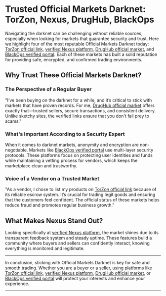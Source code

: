 # Trusted Official Markets Darknet: TorZon, Nexus, DrugHub, BlackOps

Navigating the darknet can be challenging without reliable sources, especially when looking for markets that guarantee security and trust. Here we highlight four of the most reputable Official Markets Darknet today: <a href="http://%74&#111;&#114;&#122;&#111;&#110;%35%6C%6D%76%36&#109;%37%77&#115;%35&#116;%61%36&#101;&#104;%33%72&#54;%33&#115;%68&#107;%6A%62&#122;&#50;&#109;%71&#114;%66&#55;%79%6D%6A%72%6D%67&#114;%75&#50;%62&#111;%67&#102;%6E%65&#99;%33&#121;&#100;%2E%6F%6E%69%6F%6E">TorZon official link</a>, <a href="http://%6E%65&#120;&#117%73%7A&#104;&#110;%37&#102;&#121;%37&#120;&#103;&#55;&#117&#100;&#116;%76%34&#51;%76%69&#104;%6E&#104;%76&#113;&#53;&#121;%6C%72&#53;%37&#98;&#52;%70&#110;&#116;%65&#117&#109;&#54;&#120;&#54;&#111;%6E%72%6E%74%77&#98;%35%75%71&#100;&#46;&#111;%6E&#105;&#111;%6E">verified Nexus platform</a>, <a href="http://%64%72&#117%67%68%75&#98;%32%70&#119;%7A%6B%7A&#106;&#116;&#99;&#117%61&#114;%66&#53;%70%32%66&#54;%73&#120;%6D&#104;&#55;&#116;&#106;&#117%69&#121;&#119;%34%75&#119;%63%61%68%34%68%6A&#116;%66%34&#55;&#111;&#105;%70&#99;&#105;&#97;&#100;&#46;%6F%6E&#105;%6F%6E">DrugHub official market</a>, and <a href="http://%62&#108;&#97;&#99;%6B%6F%70%73%61%61&#120;&#55;%69%65%65%6C&#106;&#101;%63%74&#118;%69&#51;%76%6E&#51;&#97;%35&#109;%32&#119;&#102;&#115;&#115;&#121;&#108;&#99;%64%71&#97;%73%77%72%76&#108;%62%65&#112;&#116;&#119;%7A%76&#53;&#111;%69&#100;&#46;%6F%6E&#105;&#111;&#110;">BlackOps verified portal</a>. Each of these markets has built a solid reputation for providing safe, encrypted, and confirmed trading environments.

## Why Trust These Official Markets Darknet?

### The Perspective of a Regular Buyer

"I’ve been buying on the darknet for a while, and it’s critical to stick with markets that have proven records. For me, <a href="http://%64%72&#117%67%68%75&#98;%32%70&#119;%7A%6B%7A&#106;&#116;&#99;&#117%61&#114;%66&#53;%70%32%66&#54;%73&#120;%6D&#104;&#55;&#116;&#106;&#117%69&#121;&#119;%34%75&#119;%63%61%68%34%68%6A&#116;%66%34&#55;&#111;&#105;%70&#99;&#105;&#97;&#100;&#46;%6F%6E&#105;%6F%6E">DrugHub official market</a> offers exactly that—trusted sellers, secure transactions, and consistent delivery. Unlike sketchy sites, the verified links ensure that you don't fall prey to scams."

### What's Important According to a Security Expert

When it comes to darknet markets, anonymity and encryption are non-negotiable. Markets like <a href="http://%62&#108;&#97;&#99;%6B%6F%70%73%61%61&#120;&#55;%69%65%65%6C&#106;&#101;%63%74&#118;%69&#51;%76%6E&#51;&#97;%35&#109;%32&#119;&#102;&#115;&#115;&#121;&#108;&#99;%64%71&#97;%73%77%72%76&#108;%62%65&#112;&#116;&#119;%7A%76&#53;&#111;%69&#100;&#46;%6F%6E&#105;&#111;&#110;">BlackOps verified portal</a> use multi-layer security protocols. These platforms focus on protecting user identities and funds while maintaining a vetting process for vendors, which keeps the marketplace clean and trustworthy.

### Voice of a Vendor on a Trusted Market

"As a vendor, I chose to list my products on <a href="http://%74&#111;&#114;&#122;&#111;&#110;%35%6C%6D%76%36&#109;%37%77&#115;%35&#116;%61%36&#101;&#104;%33%72&#54;%33&#115;%68&#107;%6A%62&#122;&#50;&#109;%71&#114;%66&#55;%79%6D%6A%72%6D%67&#114;%75&#50;%62&#111;%67&#102;%6E%65&#99;%33&#121;&#100;%2E%6F%6E%69%6F%6E">TorZon official link</a> because of its reliable escrow system. It’s crucial for trading legit goods and ensuring that the customers feel confident. The official status of these markets helps reduce fraud and promotes regular business growth."

## What Makes Nexus Stand Out?

Looking specifically at <a href="http://%6E%65&#120;&#117%73%7A&#104;&#110;%37&#102;&#121;%37&#120;&#103;&#55;&#117&#100;&#116;%76%34&#51;%76%69&#104;%6E&#104;%76&#113;&#53;&#121;%6C%72&#53;%37&#98;&#52;%70&#110;&#116;%65&#117&#109;&#54;&#120;&#54;&#111;%6E%72%6E%74%77&#98;%35%75%71&#100;&#46;&#111;%6E&#105;&#111;%6E">verified Nexus platform</a>, the market shines due to its transparent feedback system and steady uptime. These features build a community where buyers and sellers can confidently interact, knowing everything is monitored and legitimate.

---

In conclusion, sticking with Official Markets Darknet is key for safe and smooth trading. Whether you are a buyer or a seller, using platforms like <a href="http://%74&#111;&#114;&#122;&#111;&#110;%35%6C%6D%76%36&#109;%37%77&#115;%35&#116;%61%36&#101;&#104;%33%72&#54;%33&#115;%68&#107;%6A%62&#122;&#50;&#109;%71&#114;%66&#55;%79%6D%6A%72%6D%67&#114;%75&#50;%62&#111;%67&#102;%6E%65&#99;%33&#121;&#100;%2E%6F%6E%69%6F%6E">TorZon official link</a>, <a href="http://%6E%65&#120;&#117%73%7A&#104;&#110;%37&#102;&#121;%37&#120;&#103;&#55;&#117&#100;&#116;%76%34&#51;%76%69&#104;%6E&#104;%76&#113;&#53;&#121;%6C%72&#53;%37&#98;&#52;%70&#110;&#116;%65&#117&#109;&#54;&#120;&#54;&#111;%6E%72%6E%74%77&#98;%35%75%71&#100;&#46;&#111;%6E&#105;&#111;%6E">verified Nexus platform</a>, <a href="http://%64%72&#117%67%68%75&#98;%32%70&#119;%7A%6B%7A&#106;&#116;&#99;&#117%61&#114;%66&#53;%70%32%66&#54;%73&#120;%6D&#104;&#55;&#116;&#106;&#117%69&#121;&#119;%34%75&#119;%63%61%68%34%68%6A&#116;%66%34&#55;&#111;&#105;%70&#99;&#105;&#97;&#100;&#46;%6F%6E&#105;%6F%6E">DrugHub official market</a>, or <a href="http://%62&#108;&#97;&#99;%6B%6F%70%73%61%61&#120;&#55;%69%65%65%6C&#106;&#101;%63%74&#118;%69&#51;%76%6E&#51;&#97;%35&#109;%32&#119;&#102;&#115;&#115;&#121;&#108;&#99;%64%71&#97;%73%77%72%76&#108;%62%65&#112;&#116;&#119;%7A%76&#53;&#111;%69&#100;&#46;%6F%6E&#105;&#111;&#110;">BlackOps verified portal</a> will protect your interests and enhance your experience.

---

